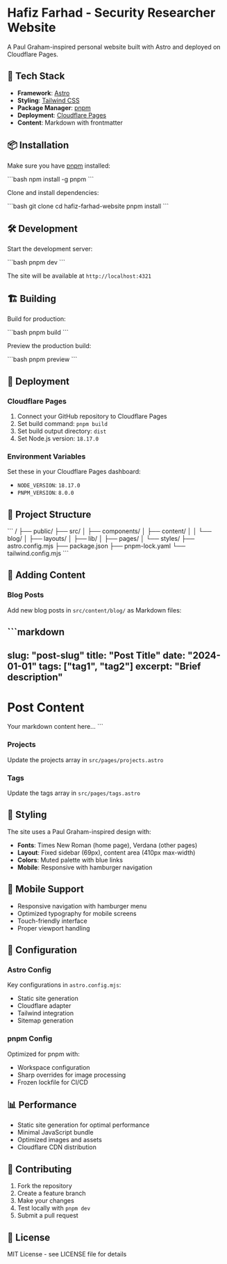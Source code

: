 # Hafiz Farhad - Security Researcher Website

A Paul Graham-inspired personal website built with Astro and deployed on Cloudflare Pages.

## 🚀 Tech Stack

- **Framework**: [Astro](https://astro.build)
- **Styling**: [Tailwind CSS](https://tailwindcss.com)
- **Package Manager**: [pnpm](https://pnpm.io)
- **Deployment**: [Cloudflare Pages](https://pages.cloudflare.com)
- **Content**: Markdown with frontmatter

## 📦 Installation

Make sure you have [pnpm](https://pnpm.io) installed:

\`\`\`bash
npm install -g pnpm
\`\`\`

Clone and install dependencies:

\`\`\`bash
git clone <repository-url>
cd hafiz-farhad-website
pnpm install
\`\`\`

## 🛠️ Development

Start the development server:

\`\`\`bash
pnpm dev
\`\`\`

The site will be available at `http://localhost:4321`

## 🏗️ Building

Build for production:

\`\`\`bash
pnpm build
\`\`\`

Preview the production build:

\`\`\`bash
pnpm preview
\`\`\`

## 🚀 Deployment

### Cloudflare Pages

1. Connect your GitHub repository to Cloudflare Pages
2. Set build command: `pnpm build`
3. Set build output directory: `dist`
4. Set Node.js version: `18.17.0`

### Environment Variables

Set these in your Cloudflare Pages dashboard:

- `NODE_VERSION`: `18.17.0`
- `PNPM_VERSION`: `8.0.0`

## 📁 Project Structure

\`\`\`
/
├── public/
├── src/
│   ├── components/
│   ├── content/
│   │   └── blog/
│   ├── layouts/
│   ├── lib/
│   ├── pages/
│   └── styles/
├── astro.config.mjs
├── package.json
├── pnpm-lock.yaml
└── tailwind.config.mjs
\`\`\`

## 📝 Adding Content

### Blog Posts

Add new blog posts in `src/content/blog/` as Markdown files:

\`\`\`markdown
---
slug: "post-slug"
title: "Post Title"
date: "2024-01-01"
tags: ["tag1", "tag2"]
excerpt: "Brief description"
---

# Post Content

Your markdown content here...
\`\`\`

### Projects

Update the projects array in `src/pages/projects.astro`

### Tags

Update the tags array in `src/pages/tags.astro`

## 🎨 Styling

The site uses a Paul Graham-inspired design with:

- **Fonts**: Times New Roman (home page), Verdana (other pages)
- **Layout**: Fixed sidebar (69px), content area (410px max-width)
- **Colors**: Muted palette with blue links
- **Mobile**: Responsive with hamburger navigation

## 📱 Mobile Support

- Responsive navigation with hamburger menu
- Optimized typography for mobile screens
- Touch-friendly interface
- Proper viewport handling

## 🔧 Configuration

### Astro Config

Key configurations in `astro.config.mjs`:

- Static site generation
- Cloudflare adapter
- Tailwind integration
- Sitemap generation

### pnpm Config

Optimized for pnpm with:

- Workspace configuration
- Sharp overrides for image processing
- Frozen lockfile for CI/CD

## 📊 Performance

- Static site generation for optimal performance
- Minimal JavaScript bundle
- Optimized images and assets
- Cloudflare CDN distribution

## 🤝 Contributing

1. Fork the repository
2. Create a feature branch
3. Make your changes
4. Test locally with `pnpm dev`
5. Submit a pull request

## 📄 License

MIT License - see LICENSE file for details
